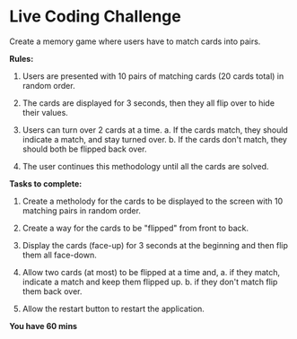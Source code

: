 # Live Coding Challenge

Create a memory game where users have to match cards into pairs.

**Rules:**

1. Users are presented with 10 pairs of matching cards (20 cards total) in random order.

2. The cards are displayed for 3 seconds, then they all flip over to hide their values.

3. Users can turn over 2 cards at a time.
   a. If the cards match, they should indicate a match, and stay turned over.
   b. If the cards don't match, they should both be flipped back over.

4. The user continues this methodology until all the cards are solved.

**Tasks to complete:**

1. Create a metholody for the cards to be displayed to the screen with 10 matching pairs in random order.

2. Create a way for the cards to be "flipped" from front to back.

3. Display the cards (face-up) for 3 seconds at the beginning and then flip them all face-down.

4. Allow two cards (at most) to be flipped at a time and,
   a. if they match, indicate a match and keep them flipped up.
   b. if they don't match flip them back over.

5. Allow the restart button to restart the application.

**You have 60 mins**
